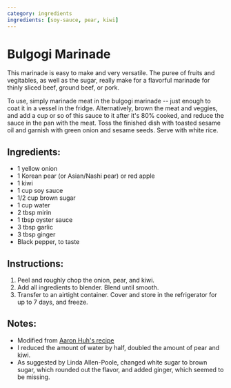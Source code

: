 ```yaml
---
category: ingredients
ingredients: [soy-sauce, pear, kiwi]
---
```


# Bulgogi Marinade

This marinade is easy to make and very versatile. The puree of fruits and vegitables, as well as the sugar, really 
make for a flavorful marinade for thinly sliced beef, ground beef, or pork.

To use, simply marinade meat in the bulgogi marinade -- just enough to coat it in a vessel in the fridge. Alternatively, 
brown the meat and veggies, and add a cup or so of this sauce to it after it's 80% cooked, and reduce the sauce in the 
pan with the meat. Toss the finished dish with toasted sesame oil and garnish with green onion and sesame seeds. Serve 
with white rice. 

## Ingredients:

- 1 yellow onion
- 1 Korean pear (or Asian/Nashi pear) or red apple
- 1 kiwi
- 1 cup soy sauce
- 1/2 cup brown sugar
- 1 cup water
- 2 tbsp mirin
- 1 tbsp oyster sauce
- 3 tbsp garlic
- 3 tbsp ginger
- Black pepper, to taste

## Instructions:

1. Peel and roughly chop the onion, pear, and kiwi.
2. Add all ingredients to blender. Blend until smooth.
3. Transfer to an airtight container. Cover and store in the refrigerator for up to 7 days, and freeze.

## Notes:

- Modified from [Aaron Huh's recipe](https://aaronandclaire.com/5-minute-bulgogi-korean-bbq-recipe/)
- I reduced the amount of water by half, doubled the amount of pear and kiwi.
- As suggested by Linda Allen-Poole, changed white sugar to brown sugar, which rounded out the flavor, and added ginger, which seemed to be missing. 

